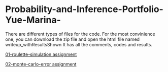 # Probability-and-Inference-Portfolio-Yue-Marina-
There are different types of files for the code.
For the most convinience one, you can download the zip file and open the html file named writeup_withResultsShown
It has all the comments, codes and results.

[01-roulette-simulation assignment](../01-roulette-simulation/writeup.md)


[02-monte-carlo-error assignment](../02-monte-carlo-error/writeup_2.Rmd)
